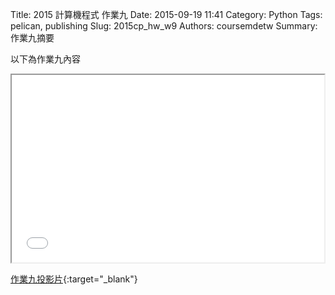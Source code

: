 Title: 2015 計算機程式 作業九
Date: 2015-09-19 11:41
Category: Python
Tags: pelican, publishing
Slug: 2015cp_hw_w9
Authors: coursemdetw
Summary: 作業九摘要

以下為作業九內容

<iframe src="40423124_cp_w9_p.html" width="500" height="300"></iframe>

[作業九投影片](40423124_cp_w9_p.html){:target="_blank"}

